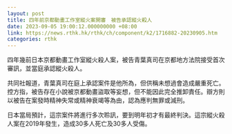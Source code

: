 ```yaml
---
layout: post
title: 四年前京都動畫工作室縱火案開審　被告承認縱火殺人
date: 2023-09-05 19:00:12.000000000 +08:00
link: https://news.rthk.hk/rthk/ch/component/k2/1716882-20230905.htm
categories: rthk
---
```


四年幾前日本京都動畫工作室縱火殺人案，被告青葉真司在京都地方法院接受首次審訊，並當庭承認縱火殺人。

共同社報道，青葉真司在庭上承認案件是他所為，但供稱未想過會造成嚴重死亡。控方指，被告存在小說被京都動畫盜取等妄想，但不能因此完全推卸責任。辯方則以被告在案發時精神失常或精神衰竭等為由，認為應判無罪或減刑。

日本當局預計，這宗案件將進行多次聆訊，要到明年初才有最終判決。這宗縱火殺人案在2019年發生，造成30多人死亡及30多人受傷。
